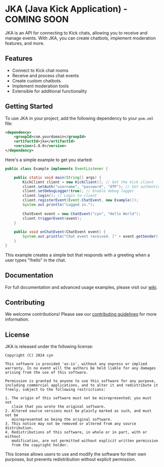 # JKA (Java Kick Application) - COMING SOON

JKA is an API for connecting to Kick chats, allowing you to receive and manage events. With JKA, you can create chatbots, implement moderation features, and more.

## Features

- Connect to Kick chat rooms
- Receive and process chat events
- Create custom chatbots
- Implement moderation tools
- Extensible for additional functionality

## Getting Started

To use JKA in your project, add the following dependency to your `pom.xml` file:

```xml
<dependency>
    <groupId>com.yourdomain</groupId>
    <artifactId>jka</artifactId>
    <version>1.0.0</version>
</dependency>
```

Here's a simple example to get you started:

```java
public class Example implements EventListener {

	public static void main(String[] args) {
		KickClient client = new KickClient(); // Get the kick client
		client.setAuth("username", "password", "OTP"); // Set authentication
		client.setDebugLogger(true); // Enable debug logger
		client.login(); // Login to client
		client.registerEvent(Event.ChatEvent, new Example());
		System.out.println("Logged in.");
		
		ChatEvent event = new ChatEvent("cyn", "Hello World");
		client.triggerEvent(event);
	}
	
	public void onChatEvent(ChatEvent event) {
		System.out.println("Chat event received. [" + event.getSender() + ": " + event.getMessage() + "]");
	}
}
```

This example creates a simple bot that responds with a greeting when a user types "!hello" in the chat.

## Documentation

For full documentation and advanced usage examples, please visit our [wiki](link-to-your-wiki).

## Contributing

We welcome contributions! Please see our [contributing guidelines](link-to-contributing.md) for more information.

## License

JKA is released under the following license:

```
Copyright (C) 2024 cyn

This software is provided 'as-is', without any express or implied
warranty. In no event will the authors be held liable for any damages
arising from the use of this software.

Permission is granted to anyone to use this software for any purpose,
including commercial applications, and to alter it and redistribute it
freely, subject to the following restrictions:

1. The origin of this software must not be misrepresented; you must not
   claim that you wrote the original software.
2. Altered source versions must be plainly marked as such, and must not be
   misrepresented as being the original software.
3. This notice may not be removed or altered from any source distribution.
4. Redistributions of this software, in whole or in part, with or without
   modification, are not permitted without explicit written permission
   from the copyright holder.
```

This license allows users to use and modify the software for their own purposes, but prevents redistribution without explicit permission.
